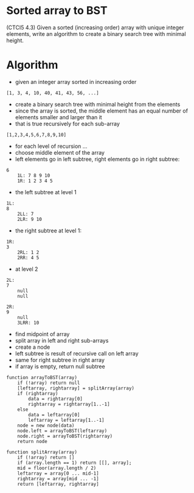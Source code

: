 # Sorted array to BST
(CTCI5 4.3) Given a sorted (increasing order) array with unique integer
elements, write an algorithm to create a binary search tree with minimal height.

# Algorithm

- given an integer array sorted in increasing order

```
[1, 3, 4, 10, 40, 41, 43, 56, ...]
```

- create a binary search tree with minimal height from the elements
- since the array is sorted, the middle element has an equal number of elements
smaller and larger than it
- that is true recursively for each sub-array

```
[1,2,3,4,5,6,7,8,9,10]
```
- for each level of recursion ...
- choose middle element of the array
- left elements go in left subtree, right elements go in right subtree:
```
6
    1L: 7 8 9 10
    1R: 1 2 3 4 5
```

- the left subtree at level 1
```
1L:
8
    2LL: 7
    2LR: 9 10
```

- the right subtree at level 1:
```
1R:
3
    2RL: 1 2
    2RR: 4 5
```

- at level 2
```
2L:
7
    null
    null
```

```
2R:
9
    null
    3LRR: 10
```

- find midpoint of array
- split array in left and right sub-arrays
- create a node
- left subtree is result of recursive call on left array
- same for right subtree in right array
- if array is empty, return null subtree

```
function arrayToBST(array)
    if (!array) return null
    [leftarray, rightarray] = splitArray(array)
    if (rightarray)
        data = rightarray[0]
        rightarray = rightarray[1..-1]
    else
        data = leftarray[0]
        leftarray = leftarray[1..-1]
    node = new node(data)
    node.left = arrayToBST(leftarray)
    node.right = arrayToBST(rightarray)
    return node
```

```
function splitArray(array)
    if (!array) return []
    if (array.length == 1) return [[], array];
    mid = floor(array.length / 2)
    leftarray = array[0 ... mid-1]
    rightarray = array[mid ... -1]
    return [leftarray, rightarray]
```
